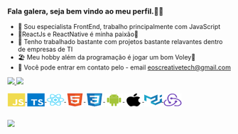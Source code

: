 ### Fala galera, seja bem vindo ao meu perfil.👋😎

- 🔭 Sou especialista FrontEnd, trabalho principalmente com JavaScript 
- 💙ReactJs e ReactNative é minha paixão💙
- 🚀 Tenho trabalhado bastante com projetos bastante relavantes dentro de empresas de TI
- 🏖 Meu hobby além da programação é jogar um bom Voley🏐
- 💬 Você pode entrar em contato pelo - email eoscreativetech@gmail.com

 <div>
  <a href="https://beacons.ai/rafaballerini">
  <img height="180em" src="https://github-readme-stats.vercel.app/api?username=diksonrodrigues&show_icons=true&theme=merko&include_all_commits=true&count_private=true"/>
  <img height="180em" src="https://github-readme-stats.vercel.app/api/top-langs/?username=diksonrodrigues&layout=compact&langs_count=16&theme=merko"/>
 </div>
  
 <div style="display: inline_block"><br>
  <img align="center" alt="Dik-Js" height="30" width="40" src="https://raw.githubusercontent.com/devicons/devicon/master/icons/javascript/javascript-plain.svg">
  <img align="center" alt="Dik-Ts" height="30" width="40" src="https://raw.githubusercontent.com/devicons/devicon/master/icons/typescript/typescript-plain.svg">
  <img align="center" alt="Dik-React" height="30" width="40" src="https://raw.githubusercontent.com/devicons/devicon/master/icons/react/react-original.svg">
  <img align="center" alt="Dik-HTML" height="30" width="40" src="https://raw.githubusercontent.com/devicons/devicon/master/icons/html5/html5-original.svg">
  <img align="center" alt="Dik-CSS" height="30" width="40" src="https://raw.githubusercontent.com/devicons/devicon/master/icons/css3/css3-original.svg">
  <img align="center" alt="Dik-Android" height="30" width="40" src="https://raw.githubusercontent.com/devicons/devicon/master/icons/android/android-original.svg">
  <img align="center" alt="Dik-Apple" height="30" width="40"  src="https://raw.githubusercontent.com/devicons/devicon/master/icons/apple/apple-original.svg">
  <img align="center" alt="Dik-Materialui" height="30" width="40" src="https://raw.githubusercontent.com/devicons/devicon/master/icons/materialui/materialui-original.svg">
  <img align="center" alt="Dik-Redux" height="30" width="40" src="https://raw.githubusercontent.com/devicons/devicon/master/icons/redux/redux-original.svg">
</div>
 
 ##
 
 <div>
  <a href="https://www.youtube.com/RafaellaBallerini" target="_blank"><img src="https://img.shields.io/badge/YouTube-FF0000?style=for-the-badge&logo=youtube&logoColor=white" target="_blank"></a>
 
 </div>
